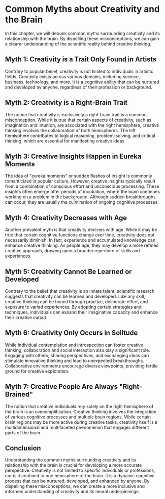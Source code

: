 Common Myths about Creativity and the Brain
====================================================

In this chapter, we will debunk common myths surrounding creativity and its relationship with the brain. By dispelling these misconceptions, we can gain a clearer understanding of the scientific reality behind creative thinking.

Myth 1: Creativity is a Trait Only Found in Artists
---------------------------------------------------

Contrary to popular belief, creativity is not limited to individuals in artistic fields. Creativity exists across various domains, including science, business, technology, and more. It is a cognitive ability that can be nurtured and developed by anyone, regardless of their profession or background.

Myth 2: Creativity is a Right-Brain Trait
-----------------------------------------

The notion that creativity is exclusively a right-brain trait is a common misconception. While it is true that certain aspects of creativity, such as imagination and intuition, are associated with the right hemisphere, creative thinking involves the collaboration of both hemispheres. The left hemisphere contributes to logical reasoning, problem-solving, and critical thinking, which are essential for manifesting creative ideas.

Myth 3: Creative Insights Happen in Eureka Moments
--------------------------------------------------

The idea of "eureka moments" or sudden flashes of insight is commonly romanticized in popular culture. However, creative insights typically result from a combination of conscious effort and unconscious processing. These insights often emerge after periods of incubation, where the brain continues working on a problem in the background. Although sudden breakthroughs can occur, they are usually the culmination of ongoing cognitive processes.

Myth 4: Creativity Decreases with Age
-------------------------------------

Another prevalent myth is that creativity declines with age. While it may be true that certain cognitive functions change over time, creativity does not necessarily diminish. In fact, experience and accumulated knowledge can enhance creative thinking. As people age, they may develop a more refined creative approach, drawing upon a broader repertoire of skills and experiences.

Myth 5: Creativity Cannot Be Learned or Developed
-------------------------------------------------

Contrary to the belief that creativity is an innate talent, scientific research suggests that creativity can be learned and developed. Like any skill, creative thinking can be honed through practice, deliberate effort, and exposure to varied experiences. By adopting certain strategies and techniques, individuals can expand their imaginative capacity and enhance their creative output.

Myth 6: Creativity Only Occurs in Solitude
------------------------------------------

While individual contemplation and introspection can foster creative thinking, collaboration and social interaction also play a significant role. Engaging with others, sharing perspectives, and exchanging ideas can stimulate innovative thinking and lead to unexpected breakthroughs. Collaborative environments encourage diverse viewpoints, providing fertile ground for creative exploration.

Myth 7: Creative People Are Always "Right-Brained"
--------------------------------------------------

The notion that creative individuals rely solely on the right hemisphere of the brain is an oversimplification. Creative thinking involves the integration of various cognitive processes and multiple brain regions. While certain brain regions may be more active during creative tasks, creativity itself is a multidimensional and multifaceted phenomenon that engages different parts of the brain.

Conclusion
----------

Understanding the common myths surrounding creativity and its relationship with the brain is crucial for developing a more accurate perspective. Creativity is not limited to specific individuals or professions, nor is it confined to one hemisphere of the brain. It is a dynamic cognitive process that can be nurtured, developed, and enhanced by anyone. By dispelling these misconceptions, we can create a more inclusive and informed understanding of creativity and its neural underpinnings.

